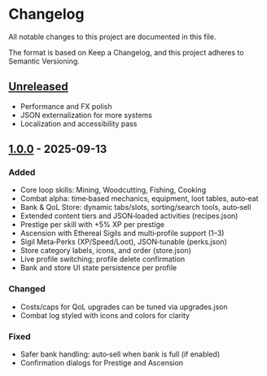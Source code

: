 # Changelog

All notable changes to this project are documented in this file.

The format is based on Keep a Changelog, and this project adheres to Semantic Versioning.

## [Unreleased]
- Performance and FX polish
- JSON externalization for more systems
- Localization and accessibility pass

## [1.0.0] - 2025-09-13
### Added
- Core loop skills: Mining, Woodcutting, Fishing, Cooking
- Combat alpha: time‑based mechanics, equipment, loot tables, auto‑eat
- Bank & QoL Store: dynamic tabs/slots, sorting/search tools, auto‑sell
- Extended content tiers and JSON‑loaded activities (recipes.json)
- Prestige per skill with +5% XP per prestige
- Ascension with Ethereal Sigils and multi‑profile support (1–3)
- Sigil Meta‑Perks (XP/Speed/Loot), JSON‑tunable (perks.json)
- Store category labels, icons, and order (store.json)
- Live profile switching; profile delete confirmation
- Bank and store UI state persistence per profile

### Changed
- Costs/caps for QoL upgrades can be tuned via upgrades.json
- Combat log styled with icons and colors for clarity

### Fixed
- Safer bank handling: auto‑sell when bank is full (if enabled)
- Confirmation dialogs for Prestige and Ascension

[Unreleased]: https://example.com/compare/v1.0.0...HEAD
[1.0.0]: https://example.com/releases/v1.0.0
